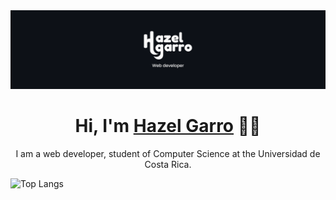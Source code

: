 <img src="https://github.com/hazelgarro/hazelgarro/blob/main/EncabezadoHG.png">

<div align="center">
<h1 align="center">Hi, I'm <a href="https://portfolio-hazelgarro.vercel.app">Hazel Garro</a> ✌🏼</h1>
<p>I am a web developer, student of Computer Science at the Universidad de Costa Rica.</p>
</div>

![Top Langs](https://github-readme-stats.vercel.app/api/top-langs/?username=hazelgarro&layout=compact&theme=radical)



<!--
**hazelgarro/hazelgarro** is a ✨ _special_ ✨ repository because its `README.md` (this file) appears on your GitHub profile.

Here are some ideas to get you started:

- 🔭 I’m currently working on ...
- 🌱 I’m currently learning ...
- 👯 I’m looking to collaborate on ...
- 🤔 I’m looking for help with ...
- 💬 Ask me about ...
- 📫 How to reach me: ...
- 😄 Pronouns: ...
- ⚡ Fun fact: ...
-->
